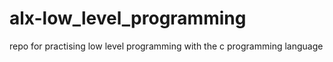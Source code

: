 # alx-low_level_programming
repo for practising low level programming with the c programming language
